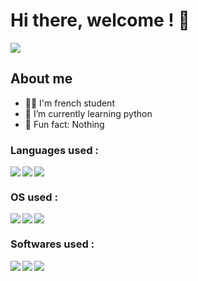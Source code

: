 # Hi there, welcome ! 👋

<img src="https://github-readme-stats.vercel.app/api?username=LeVraiXif&show_icons=true&theme=tokyonight">

## About me 

- 👨‍🎓 I'm french student 
- 🌱 I’m currently learning python 
- 🤡 Fun fact: Nothing 

### Languages used : 

<img align="left" src="https://img.shields.io/badge/python-3670A0?style=for-the-badge&logo=python&logoColor=ffdd54"> 
<img align="left" src="https://img.shields.io/badge/html5-%23E34F26.svg?style=for-the-badge&logo=html5&logoColor=white">
<img src="https://img.shields.io/badge/css3-%231572B6.svg?style=for-the-badge&logo=css3&logoColor=white">

### OS used : 

<img align="left" src="https://img.shields.io/badge/Linux-FCC624?style=for-the-badge&logo=linux&logoColor=black"> 
<img align="left" src="https://img.shields.io/badge/Kali-268BEE?style=for-the-badge&logo=kalilinux&logoColor=white">
<img src="https://img.shields.io/badge/Windows-0078D6?style=for-the-badge&logo=windows&logoColor=white">

### Softwares used :

<img align="left" src="https://img.shields.io/badge/docker-%230db7ed.svg?style=for-the-badge&logo=docker&logoColor=white"> 
<img align="left" src="https://img.shields.io/badge/Trello-%23026AA7.svg?style=for-the-badge&logo=Trello&logoColor=white"> 
<img src="https://img.shields.io/badge/Notion-%23000000.svg?style=for-the-badge&logo=notion&logoColor=white"> 
